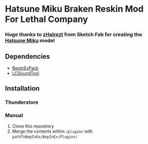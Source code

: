 # Hatsune Miku Braken Reskin Mod For Lethal Company
### Huge thanks to [zHairezt](https://sketchfab.com/zHairezt) from Sketch Fab for creating the [Hatsune Miku](https://sketchfab.com/3d-models/tda-miku-with-bones-b8c3d6ca7d0840b8a00e500e1008d88b) model

## Dependencies
- [BepInExPack](https://thunderstore.io/c/lethal-company/p/BepInEx/BepInExPack/)
- [LCSoundTool](https://thunderstore.io/c/lethal-company/p/no00ob/LCSoundTool/)

## Installation
### Thunderstore

### Manual
1. Clone this repository
2. Merge the contents within `/plugins` with `pathToBepInEx/BepInEx/Plugins/`
